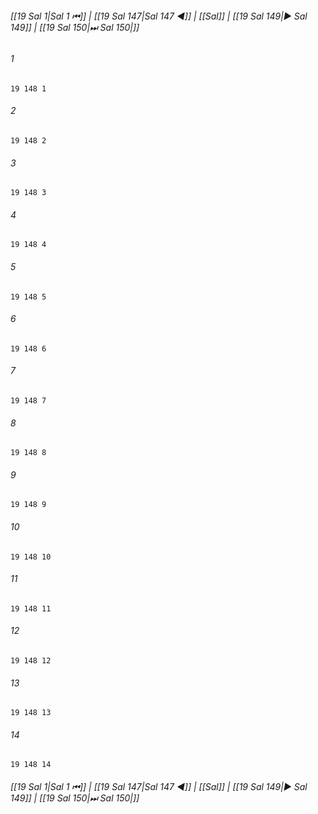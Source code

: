 
###### [[19 Sal 1|Sal 1 ⏮]] | [[19 Sal 147|Sal 147 ◀]] | [[Sal]] | [[19 Sal 149|▶ Sal 149]] | [[19 Sal 150|⏭ Sal 150|]]

###### 1
``` verse
19 148 1 
```
###### 2
``` verse
19 148 2 
```
###### 3
``` verse
19 148 3 
```
###### 4
``` verse
19 148 4 
```
###### 5
``` verse
19 148 5 
```
###### 6
``` verse
19 148 6 
```
###### 7
``` verse
19 148 7 
```
###### 8
``` verse
19 148 8 
```
###### 9
``` verse
19 148 9 
```
###### 10
``` verse
19 148 10 
```
###### 11
``` verse
19 148 11 
```
###### 12
``` verse
19 148 12 
```
###### 13
``` verse
19 148 13 
```
###### 14
``` verse
19 148 14 
```

###### [[19 Sal 1|Sal 1 ⏮]] | [[19 Sal 147|Sal 147 ◀]] | [[Sal]] | [[19 Sal 149|▶ Sal 149]] | [[19 Sal 150|⏭ Sal 150|]]

